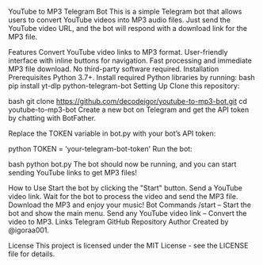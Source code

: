 YouTube to MP3 Telegram Bot
This is a simple Telegram bot that allows users to convert YouTube videos into MP3 audio files. Just send the YouTube video URL, and the bot will respond with a download link for the MP3 file.

Features
Convert YouTube video links to MP3 format.
User-friendly interface with inline buttons for navigation.
Fast processing and immediate MP3 file download.
No third-party software required.
Installation
Prerequisites
Python 3.7+.
Install required Python libraries by running:
bash
pip install yt-dlp python-telegram-bot
Setting Up
Clone this repository:

bash
git clone https://github.com/decodeigor/youtube-to-mp3-bot.git
cd youtube-to-mp3-bot
Create a new bot on Telegram and get the API token by chatting with BotFather.

Replace the TOKEN variable in bot.py with your bot’s API token:

python
TOKEN = 'your-telegram-bot-token'
Run the bot:

bash
python bot.py
The bot should now be running, and you can start sending YouTube links to get MP3 files!

How to Use
Start the bot by clicking the "Start" button.
Send a YouTube video link.
Wait for the bot to process the video and send the MP3 file.
Download the MP3 and enjoy your music!
Bot Commands
/start – Start the bot and show the main menu.
Send any YouTube video link – Convert the video to MP3.
Links
Telegram
GitHub Repository
Author
Created by @igoraa001.

License
This project is licensed under the MIT License - see the LICENSE file for details.

